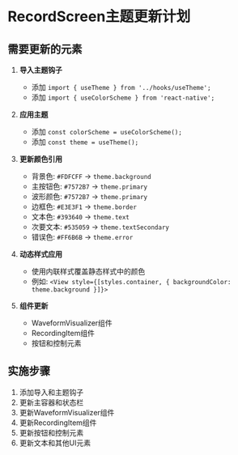 # RecordScreen主题更新计划

## 需要更新的元素

1. **导入主题钩子**
   - 添加 `import { useTheme } from '../hooks/useTheme';`
   - 添加 `import { useColorScheme } from 'react-native';`

2. **应用主题**
   - 添加 `const colorScheme = useColorScheme();`
   - 添加 `const theme = useTheme();`

3. **更新颜色引用**
   - 背景色: `#FDFCFF` → `theme.background`
   - 主按钮色: `#7572B7` → `theme.primary`
   - 波形颜色: `#7572B7` → `theme.primary`
   - 边框色: `#E3E3F1` → `theme.border`
   - 文本色: `#393640` → `theme.text`
   - 次要文本: `#535059` → `theme.textSecondary`
   - 错误色: `#FF6B6B` → `theme.error`

4. **动态样式应用**
   - 使用内联样式覆盖静态样式中的颜色
   - 例如: `<View style={[styles.container, { backgroundColor: theme.background }]}>`

5. **组件更新**
   - WaveformVisualizer组件
   - RecordingItem组件
   - 按钮和控制元素

## 实施步骤

1. 添加导入和主题钩子
2. 更新主容器和状态栏
3. 更新WaveformVisualizer组件
4. 更新RecordingItem组件
5. 更新按钮和控制元素
6. 更新文本和其他UI元素